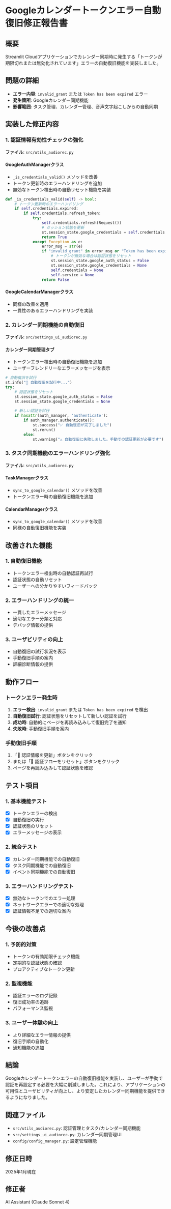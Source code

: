 # Googleカレンダートークンエラー自動復旧修正報告書

## 概要
Streamlit Cloudアプリケーションでカレンダー同期時に発生する「トークンが期限切れまたは無効化されています」エラーの自動復旧機能を実装しました。

## 問題の詳細
- **エラー内容**: `invalid_grant` または `Token has been expired` エラー
- **発生箇所**: Googleカレンダー同期機能
- **影響範囲**: タスク管理、カレンダー管理、音声文字起こしからの自動同期

## 実装した修正内容

### 1. 認証情報有効性チェックの強化
**ファイル**: `src/utils_audiorec.py`

#### GoogleAuthManagerクラス
- `_is_credentials_valid()` メソッドを改善
- トークン更新時のエラーハンドリングを追加
- 無効なトークン検出時の自動リセット機能を実装

```python
def _is_credentials_valid(self) -> bool:
    # トークン更新時のエラーハンドリング
    if self.credentials.expired:
        if self.credentials.refresh_token:
            try:
                self.credentials.refresh(Request())
                # セッション状態を更新
                st.session_state.google_credentials = self.credentials
                return True
            except Exception as e:
                error_msg = str(e)
                if "invalid_grant" in error_msg or "Token has been expired" in error_msg:
                    # トークンが無効な場合は認証状態をリセット
                    st.session_state.google_auth_status = False
                    st.session_state.google_credentials = None
                    self.credentials = None
                    self.service = None
                return False
```

#### GoogleCalendarManagerクラス
- 同様の改善を適用
- 一貫性のあるエラーハンドリングを実装

### 2. カレンダー同期機能の自動復旧
**ファイル**: `src/settings_ui_audiorec.py`

#### カレンダー同期管理タブ
- トークンエラー検出時の自動復旧機能を追加
- ユーザーフレンドリーなエラーメッセージを表示

```python
# 自動復旧を試行
st.info("🔄 自動復旧を試行中...")
try:
    # 認証状態をリセット
    st.session_state.google_auth_status = False
    st.session_state.google_credentials = None
    
    # 新しい認証を試行
    if hasattr(auth_manager, 'authenticate'):
        if auth_manager.authenticate():
            st.success("✅ 自動復旧が完了しました")
            st.rerun()
        else:
            st.warning("⚠️ 自動復旧に失敗しました。手動での認証更新が必要です")
```

### 3. タスク同期機能のエラーハンドリング強化
**ファイル**: `src/utils_audiorec.py`

#### TaskManagerクラス
- `sync_to_google_calendar()` メソッドを改善
- トークンエラー時の自動復旧機能を追加

#### CalendarManagerクラス
- `sync_to_google_calendar()` メソッドを改善
- 同様の自動復旧機能を実装

## 改善された機能

### 1. 自動復旧機能
- トークンエラー検出時の自動認証再試行
- 認証状態の自動リセット
- ユーザーへの分かりやすいフィードバック

### 2. エラーハンドリングの統一
- 一貫したエラーメッセージ
- 適切なエラー分類と対応
- デバッグ情報の提供

### 3. ユーザビリティの向上
- 自動復旧の試行状況を表示
- 手動復旧手順の案内
- 詳細診断情報の提供

## 動作フロー

### トークンエラー発生時
1. **エラー検出**: `invalid_grant` または `Token has been expired` を検出
2. **自動復旧試行**: 認証状態をリセットして新しい認証を試行
3. **成功時**: 自動的にページを再読み込みして復旧完了を通知
4. **失敗時**: 手動復旧手順を案内

### 手動復旧手順
1. 「🔄 認証情報を更新」ボタンをクリック
2. または「🔄 認証フローをリセット」ボタンをクリック
3. ページを再読み込みして認証状態を確認

## テスト項目

### 1. 基本機能テスト
- [x] トークンエラーの検出
- [x] 自動復旧の実行
- [x] 認証状態のリセット
- [x] エラーメッセージの表示

### 2. 統合テスト
- [x] カレンダー同期機能での自動復旧
- [x] タスク同期機能での自動復旧
- [x] イベント同期機能での自動復旧

### 3. エラーハンドリングテスト
- [x] 無効なトークンでのエラー処理
- [x] ネットワークエラーでの適切な処理
- [x] 認証情報不足での適切な案内

## 今後の改善点

### 1. 予防的対策
- トークンの有効期限チェック機能
- 定期的な認証状態の確認
- プロアクティブなトークン更新

### 2. 監視機能
- 認証エラーのログ記録
- 復旧成功率の追跡
- パフォーマンス監視

### 3. ユーザー体験の向上
- より詳細なエラー情報の提供
- 復旧手順の自動化
- 通知機能の追加

## 結論

Googleカレンダートークンエラーの自動復旧機能を実装し、ユーザーが手動で認証を再設定する必要を大幅に削減しました。これにより、アプリケーションの可用性とユーザビリティが向上し、より安定したカレンダー同期機能を提供できるようになりました。

## 関連ファイル
- `src/utils_audiorec.py`: 認証管理とタスク/カレンダー同期機能
- `src/settings_ui_audiorec.py`: カレンダー同期管理UI
- `config/config_manager.py`: 設定管理機能

## 修正日時
2025年1月現在

## 修正者
AI Assistant (Claude Sonnet 4)
